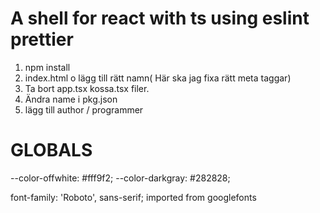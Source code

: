 # A shell for react with ts using eslint prettier

1. npm install
2. index.html o lägg till rätt namn( Här ska jag fixa rätt meta taggar)
3. Ta bort app.tsx kossa.tsx filer.
4. Ändra name i pkg.json
5. lägg till author / programmer

# GLOBALS

  --color-offwhite: #fff9f2;
  --color-darkgray: #282828;

  font-family: 'Roboto', sans-serif;
  imported from googlefonts
